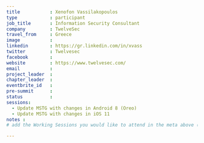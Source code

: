 ```yaml
---
title           : Xenofon Vassilakopoulos
type            : participant
job_title       : Information Security Consultant
company         : TwelveSec
travel_from     : Greece
image           : 
linkedin        : https://gr.linkedin.com/in/xvass
twitter         : Twelvesec
facebook        :
website         : https://www.twelvesec.com/
email           : 
project_leader  :
chapter_leader  :
eventbrite_id   :
pre-summit      :
status          :
sessions:
  - Update MSTG with changes in Android 8 (Oreo)
  - Update MSTG with changes in iOS 11
notes :
# add the Working Sessions you would like to attend in the meta above (use the session's title) e.g. sessions (one per line): -Security Playbooks Diagrams -Hackathon Daily Sessions

---
```


<!-- put more details about participant here -->
